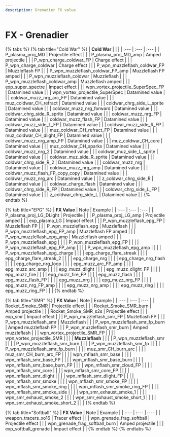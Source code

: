 ```yaml
---
description: Grenadier FX value
---
```


# FX - Grenadier

{% tabs %}
{% tab title="Cold War" %}
| **Cold War** |  |  |
| :--- | :--- | :--- |
| P\_plasma\_proj\_MD | Projectile effect |  |
| P\_plasma\_proj\_MD\_amp | Amped projectile |  |
| P\_wpn\_charge\_coldwar\_FP | Charge effect |  |
| P\_wpn\_charge\_coldwar | Charge effect |  |
| P\_wpn\_muzzleflash\_coldwar\_FP | Muzzleflash FP |  |
| P\_wpn\_muzzleflash\_coldwar\_FP\_amp | Muzzleflash FP amped |  |
| P\_wpn\_muzzleflash\_coldwar | Muzzleflash |  |
| P\_wpn\_muzzleflash\_coldwar\_amp | Muzzleflash amped |  |
| exp\_super\_spectre | Impact effect |  |
| wpn\_vortex\_projectile\_SuperSpec\_FP | Datamined value |  |
| wpn\_vortex\_projectile\_SuperSpec | Datamined value |  |
| coldwar\_muzz\_nrg\_arc\_FP | Datamined value |  |
| muz\_coldwar\_CH\_refract | Datamined value |  |
| coldwar\_chrg\_side\_L\_sprite | Datamined value |  |
| coldwar\_muzz\_nrg\_forward | Datamined value |  |
| coldwar\_chrg\_side\_R\_sprite | Datamined value |  |
| coldwar\_muzz\_nrg\_FP | Datamined value |  |
| coldwar\_muzz\_flash\_FP | Datamined value |  |
| coldwar\_muzz\_side\_L\_FP | Datamined value |  |
| coldwar\_muzz\_side\_R\_FP | Datamined value |  |
| muz\_coldwar\_CH\_refract\_FP | Datamined value |  |
| muz\_coldwar\_CH\_dlight\_FP | Datamined value |  |
| coldwar\_muzz\_nrg\_amp\_FP | Datamined value |  |
| muz\_coldwar\_CH\_core | Datamined value |  |
| muz\_coldwar\_CH\_sparks | Datamined value |  |
| coldwar\_muzz\_nrg\_2 | Datamined value |  |
| coldwar\_muz\_side\_L\_sprite | Datamined value |  |
| coldwar\_muz\_side\_R\_sprite | Datamined value |  |
| coldwar\_chrg\_side\_R\_2 | Datamined value |  |
| coldwar\_muzz\_nrg | Datamined value |  |
| coldwar\_muzz\_nrg\_amp | Datamined value |  |
| coldwar\_muzz\_flash\_FP\_copy\_copy | Datamined value |  |
| coldwar\_muzz\_nrg\_arc | Datamined value |  |
| z\_coldwar\_chrg\_side\_R | Datamined value |  |
| coldwar\_charge\_flash | Datamined value |  |
| coldwar\_chrg\_side\_R\_FP | Datamined value |  |
| coldwar\_chrg\_side\_L\_FP | Datamined value |  |
| z\_coldwar\_chrg\_side\_L | Datamined value |  |
{% endtab %}

{% tab title="EPG" %}
| **FX Value** | Note | Example |
| :--- | :--- | :--- |
| P\_plasma\_proj\_LG\_DLight | Projectile |  |
| P\_plasma\_proj\_LG\_amp | Projectile amped |  |
| exp\_plasma\_LG | Impact effect |  |
| P\_wpn\_muzzleflash\_epg\_FP | Muzzleflash FP |  |
| P\_wpn\_muzzleflash\_epg | Muzzleflash |  |
| P\_wpn\_muzzleflash\_epg\_FP\_amp | Muzzleflash FP amped |  |
| P\_wpn\_muzzleflash\_epg\_amp | Muzzleflash amped |  |
| P\_wpn\_muzzleflash\_epg |  |  |
| P\_wpn\_muzzleflash\_epg\_FP |  |  |
| P\_wpn\_muzzleflash\_epg\_FP\_amp |  |  |
| P\_wpn\_muzzleflash\_epg\_amp |  |  |
| P\_wpn\_muzzleflash\_epg\_charge |  |  |
| epg\_charge\_flare\_streak |  |  |
| epg\_charge\_flare\_streak\_2 |  |  |
| epg\_charge\_nrg |  |  |
| epg\_charge\_nrg\_flash |  |  |
| epg\_charge\_nrg\_loop |  |  |
| epg\_muzz\_arc\_FP\_amp |  |  |
| epg\_muzz\_arc\_amp |  |  |
| epg\_muzz\_dlight |  |  |
| epg\_muzz\_dlight\_FP |  |  |
| epg\_muzz\_fire |  |  |
| epg\_muzz\_fire\_FP |  |  |
| epg\_muzz\_flash |  |  |
| epg\_muzz\_flash\_FP |  |  |
| epg\_muzz\_nrg |  |  |
| epg\_muzz\_nrg\_FP |  |  |
| epg\_muzz\_nrg\_FP\_amp |  |  |
| epg\_muzz\_nrg\_amp |  |  |
| epg\_muzz\_ring |  |  |
| epg\_muzz\_ring\_FP |  |  |
{% endtab %}

{% tab title="SMR" %}
| **FX Value** | Note | Example |
| :--- | :--- | :--- |
| Rocket\_Smoke\_SMR | Projectile effect |  |
| Rocket\_Smoke\_SMR\_burn | Amped projectile |  |
| Rocket\_Smoke\_SMR\_s2s | Projectile effect |  |
| exp\_smr | Impact effect |  |
| P\_wpn\_muzzleflash\_smr\_FP | Muzleflash FP |  |
| P\_wpn\_muzzleflash\_smr | Muzzleflash |  |
| P\_wpn\_muzzleflash\_smr\_fp\_burn | Amped muzzleflash FP |  |
| P\_wpn\_muzzleflash\_smr\_burn | Amped muzzleflash |  |
| wpn\_vortex\_projectile\_SMR\_FP |  |  |
| wpn\_vortex\_projectile\_SMR |  |  |
| **Muzzleflash** |  |  |
| P\_wpn\_muzzleflash\_smr |  |  |
| P\_wpn\_muzzleflash\_smr\_burn |  |  |
| P\_wpn\_muzzleflash\_smr\_fp |  |  |
| P\_wpn\_muzzleflash\_smr\_fp\_burn |  |  |
| muz\_smr\_CH\_burn\_arc |  |  |
| muz\_smr\_CH\_burn\_arc\_FP |  |  |
| wpn\_mflash\_smr\_base |  |  |
| wpn\_mflash\_smr\_base\_FP |  |  |
| wpn\_mflash\_smr\_base\_burn |  |  |
| wpn\_mflash\_smr\_base\_burn\_FP |  |  |
| wpn\_mflash\_smr\_cloud\_FP |  |  |
| wpn\_mflash\_smr\_core |  |  |
| wpn\_mflash\_smr\_core\_FP |  |  |
| wpn\_mflash\_smr\_dlight |  |  |
| wpn\_mflash\_smr\_dlight\_FP |  |  |
| wpn\_mflash\_smr\_smoke |  |  |
| wpn\_mflash\_smr\_smoke\_FP |  |  |
| wpn\_mflash\_smr\_smoke\_ring |  |  |
| wpn\_mflash\_smr\_smoke\_ring\_FP |  |  |
| wpn\_mflash\_smr\_smoke\_side |  |  |
| wpn\_smr\_exhaust\_smoke\_1 |  |  |
| wpn\_smr\_exhaust\_smoke\_2 |  |  |
| wpn\_smr\_exhaust\_smoke\_short\_1 |  |  |
| wpn\_smr\_exhaust\_smoke\_short\_2 |  |  |
{% endtab %}

{% tab title="Softball" %}
| **FX Value** | Note | Example |
| :--- | :--- | :--- |
| weapon\_tracers\_xo16 | Tracer effect |  |
| wpn\_grenade\_frag\_softball | Projectile effect |  |
| wpn\_grenade\_frag\_softball\_burn | Amped projectile |  |
| exp\_softball\_grenade | Impact effect |  |
{% endtab %}
{% endtabs %}

